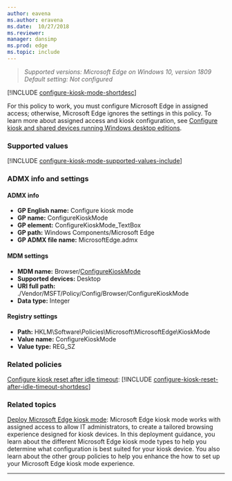 ```yaml
---
author: eavena
ms.author: eravena
ms.date:  10/27/2018
ms.reviewer: 
manager: dansimp
ms.prod: edge
ms.topic: include
---
```



<!-- ## Configure kiosk mode --> 
>*Supported versions: Microsoft Edge on Windows 10, version 1809*<br>
>*Default setting:  Not configured*

[!INCLUDE [configure-kiosk-mode-shortdesc](../shortdesc/configure-kiosk-mode-shortdesc.md)]

For this policy to work, you must configure Microsoft Edge in assigned access; otherwise, Microsoft Edge ignores the settings in this policy. To learn more about assigned access and kiosk configuration, see [Configure kiosk and shared devices running Windows desktop editions](https://aka.ms/E489vw).

### Supported values

[!INCLUDE [configure-kiosk-mode-supported-values-include](configure-kiosk-mode-supported-values-include.md)]


### ADMX info and settings
#### ADMX info
- **GP English name:** Configure kiosk mode
- **GP name:** ConfigureKioskMode
- **GP element:** ConfigureKioskMode_TextBox
- **GP path:** Windows Components/Microsoft Edge
- **GP ADMX file name:** MicrosoftEdge.admx

#### MDM settings
- **MDM name:** Browser/[ConfigureKioskMode](https://docs.microsoft.com/windows/client-management/mdm/policy-csp-browser#browser-configurekioskmode)
- **Supported devices:** Desktop
- **URI full path:** ./Vendor/MSFT/Policy/Config/Browser/ConfigureKioskMode 
- **Data type:** Integer

#### Registry settings
- **Path:** HKLM\Software\Policies\Microsoft\MicrosoftEdge\KioskMode
- **Value name:** ConfigureKioskMode
- **Value type:** REG_SZ

### Related policies
[Configure kiosk reset after idle timeout](../available-policies.md#configure-kiosk-reset-after-idle-timeout): [!INCLUDE [configure-kiosk-reset-after-idle-timeout-shortdesc](../shortdesc/configure-kiosk-reset-after-idle-timeout-shortdesc.md)] 


### Related topics
[Deploy Microsoft Edge kiosk mode](../microsoft-edge-kiosk-mode-deploy.md): Microsoft Edge kiosk mode works with assigned access to allow IT administrators, to create a tailored browsing experience designed for kiosk devices. In this deployment guidance, you learn about the different Microsoft Edge kiosk mode types to help you determine what configuration is best suited for your kiosk device.  You also learn about the other group policies to help you enhance the how to set up your Microsoft Edge kiosk mode experience.

<hr>
